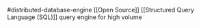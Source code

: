 #distributed-database-engine
[[Open Source]] [[Structured Query Language (SQL)]] query engine for high volume